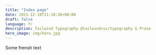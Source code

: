 ```yaml
---
title: "Index page"
date: 2021-12-18T11:10:36+08:00
draft: false
language: fr
description: Tailwind Typography @tailwindcss/typography & Prose
hero_image: img/hero.jpg
---
```


Some frensh text
